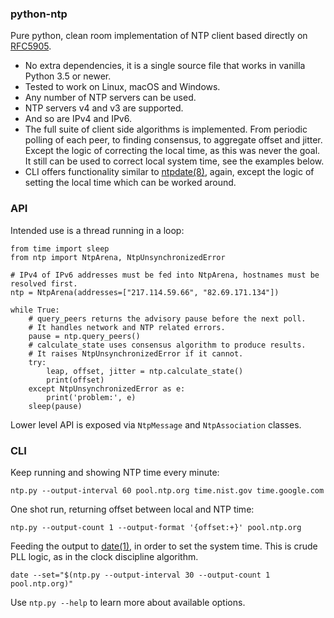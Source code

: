 

### python-ntp

Pure python, clean room implementation of NTP client based directly on
[RFC5905](https://datatracker.ietf.org/doc/html/rfc5905).

* No extra dependencies, it is a single source file that works
  in vanilla Python 3.5 or newer.
* Tested to work on Linux, macOS and Windows.
* Any number of NTP servers can be used.
* NTP servers v4 and v3 are supported.
* And so are IPv4 and IPv6.
* The full suite of client side algorithms is implemented.
  From periodic polling of each peer, to finding consensus,
  to aggregate offset and jitter. Except the logic of correcting
  the local time, as this was never the goal. It still can
  be used to correct local system time, see the examples below.
* CLI offers functionality similar to [ntpdate(8)](https://linux.die.net/man/8/ntpdate),
  again, except the logic of setting the local time which can be worked around.


### API

Intended use is a thread running in a loop:

```
from time import sleep
from ntp import NtpArena, NtpUnsynchronizedError

# IPv4 of IPv6 addresses must be fed into NtpArena, hostnames must be resolved first.
ntp = NtpArena(addresses=["217.114.59.66", "82.69.171.134"])

while True:
    # query_peers returns the advisory pause before the next poll.
    # It handles network and NTP related errors.
    pause = ntp.query_peers()
    # calculate_state uses consensus algorithm to produce results.
    # It raises NtpUnsynchronizedError if it cannot.
    try:
        leap, offset, jitter = ntp.calculate_state()
        print(offset)
    except NtpUnsynchronizedError as e:
        print('problem:', e)
    sleep(pause)
```

Lower level API is exposed via `NtpMessage` and `NtpAssociation` classes.


### CLI

Keep running and showing NTP time every minute:

```
ntp.py --output-interval 60 pool.ntp.org time.nist.gov time.google.com
```

One shot run, returning offset between local and NTP time:

```
ntp.py --output-count 1 --output-format '{offset:+}' pool.ntp.org
```

Feeding the output to [date(1)](https://linux.die.net/man/1/date), in order to set
the system time. This is crude PLL logic, as in the clock discipline algorithm.

```
date --set="$(ntp.py --output-interval 30 --output-count 1 pool.ntp.org)"
```

Use `ntp.py --help` to learn more about available options.
